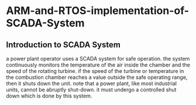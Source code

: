 # ARM-and-RTOS-implementation-of-SCADA-System
## Introduction to SCADA System
a power plant operator uses a SCADA system for safe operation. the system continuously monitors the temperature of the air inside the chamber and the speed of the rotating turbine. if the speed of the turbine or temperature in the combustion chamber reaches a value outside the safe operating range, then it shuts down the unit. note that a power plant, like most industrial units, cannot be abruptly shut-down. it must undergo a controlled shut down which is done by this system. 
